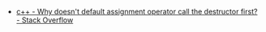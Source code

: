 - [c++ - Why doesn't default assignment operator call the destructor first? - Stack Overflow](https://stackoverflow.com/questions/16341058/why-doesnt-default-assignment-operator-call-the-destructor-first)
